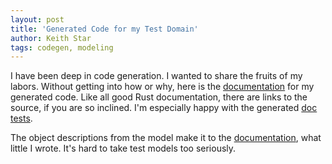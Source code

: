 ```yaml
---
layout: post
title: 'Generated Code for my Test Domain'
author: Keith Star
tags: codegen, modeling
---
```


I have been deep in code generation.
I wanted to share the fruits of my labors.
Without getting into how or why, here is the [documentation](/assets/docs/test_models/test_models/index.html) for my generated code.
Like all good Rust documentation, there are links to the source, if you are so inclined.
I'm especially happy with the generated [doc tests](/assets/docs/test_models/test_models/everything/types/struct.Everything.html#method.new).

The object descriptions from the model make it to the [documentation](/assets/docs/test_models/test_models/one_to_one/types/struct.C.html), what little I wrote.
It's hard to take test models too seriously.
